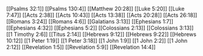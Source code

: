 [[Psalms 32:1]]
[[Psalms 130:4]]
[[Matthew 20:28]]
[[Luke 5:20]]
[[Luke 7:47]]
[[Acts 2:38]]
[[Acts 10:43]]
[[Acts 13:38]]
[[Acts 20:28]]
[[Acts 26:18]]
[[Romans 3:24]]
[[Romans 4:6]]
[[Galatians 3:13]]
[[Ephesians 1:7]]
[[Ephesians 4:32]]
[[Ephesians 5:2]]
[[Colossians 2:13]]
[[Colossians 3:13]]
[[1 Timothy 2:6]]
[[Titus 2:14]]
[[Hebrews 9:12]]
[[Hebrews 9:22]]
[[Hebrews 10:12]]
[[1 Peter 1:19]]
[[1 Peter 3:18]]
[[1 John 1:9]]
[[1 John 2:2]]
[[1 John 2:12]]
[[Revelation 1:5]]
[[Revelation 5:9]]
[[Revelation 14:4]]
